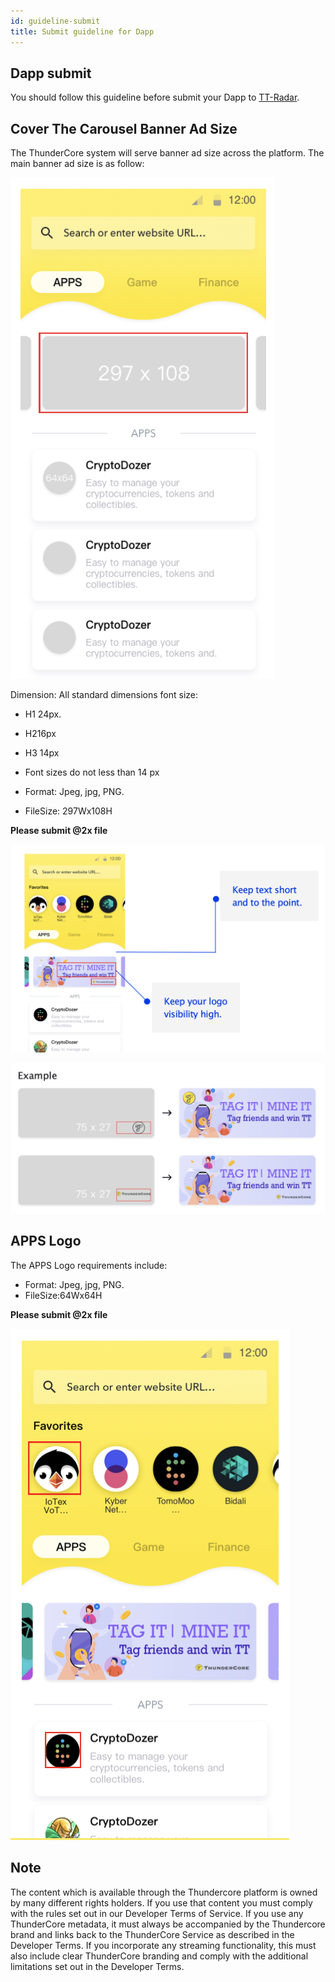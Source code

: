 ```yaml
---
id: guideline-submit
title: Submit guideline for Dapp
---
```

## Dapp submit
You should follow this guideline before submit your Dapp to [TT-Radar](https://dapps.thundercore.com/submit).


## Cover The Carousel Banner Ad Size
The ThunderCore system will serve banner ad size across the platform. The main banner ad size is as follow:

![guideline_1](assets/img/guideline/guideline_1.png)

Dimension: All standard dimensions font size:
* H1 24px.

* H216px

* H3 14px

* Font sizes do not less than 14 px

* Format: Jpeg, jpg, PNG. 

* FileSize: 297Wx108H 

**Please submit @2x file**

![guideline_2](assets/img/guideline/guideline_2.png)

![guideline_3](assets/img/guideline/guideline_3.png)

## APPS Logo
The APPS Logo requirements include:

* Format: Jpeg, jpg, PNG. 
* FileSize:64Wx64H 

**Please submit @2x file**

![guideline_4](assets/img/guideline/guideline_4.png)


## Note
The content which is available through the Thundercore platform is owned by many different rights holders. If you use that content you must comply with the rules set out in our Developer Terms of Service.
If you use any ThunderCore metadata, it must always be accompanied by the Thundercore brand and links back to the ThunderCore Service as described in the Developer Terms.
If you incorporate any streaming functionality, this must also include clear ThunderCore branding and comply with the additional
limitations set out in the Developer Terms.
